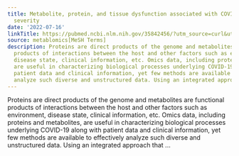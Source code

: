 ```yaml
---
title: Metabolite, protein, and tissue dysfunction associated with COVID-19 disease
  severity
date: '2022-07-16'
linkTitle: https://pubmed.ncbi.nlm.nih.gov/35842456/?utm_source=curl&utm_medium=rss&utm_campaign=pubmed-2&utm_content=1Zkrxt7ktlCbHBXEV3v65xxSnkSWNsJ1A6Fq3gBniKhGfIUslK&fc=20210907212339&ff=20220719212403&v=2.17.7
source: metablomics[MeSH Terms]
description: Proteins are direct products of the genome and metabolites are functional
  products of interactions between the host and other factors such as environment,
  disease state, clinical information, etc. Omics data, including proteins and metabolites,
  are useful in characterizing biological processes underlying COVID-19 along with
  patient data and clinical information, yet few methods are available to effectively
  analyze such diverse and unstructured data. Using an integrated approach that ...
---
```

Proteins are direct products of the genome and metabolites are functional products of interactions between the host and other factors such as environment, disease state, clinical information, etc. Omics data, including proteins and metabolites, are useful in characterizing biological processes underlying COVID-19 along with patient data and clinical information, yet few methods are available to effectively analyze such diverse and unstructured data. Using an integrated approach that ...